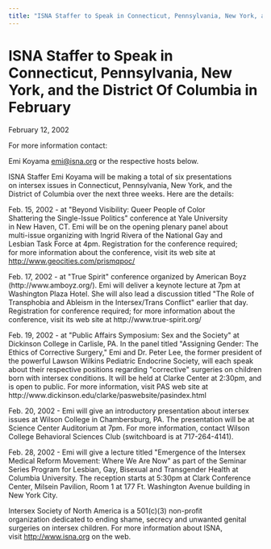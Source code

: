 ```yaml
---
title: "ISNA Staffer to Speak in Connecticut, Pennsylvania, New York, and the District Of Columbia in February"
---
```


# ISNA Staffer to Speak in Connecticut, Pennsylvania, New York, and the District Of Columbia in February

  


  
February 12, 2002  


  
For more information contact:  
  
Emi Koyama <emi@isna.org> or the respective hosts below.  


  
ISNA Staffer Emi Koyama will be making a total of six presentations  
on intersex issues in Connecticut, Pennsylvania, New York, and the  
District of Columbia over the next three weeks. Here are the details:  
<p class=m2>

  
Feb. 15, 2002 - at "Beyond Visibility: Queer People of Color  
Shattering the Single-Issue Politics" conference at Yale University  
in New Haven, CT. Emi will be on the opening plenary panel about  
multi-issue organizing with Ingrid Rivera of the National Gay and  
Lesbian Task Force at 4pm. Registration for the conference required;  
for more information about the conference, visit its web site at  
http://www.geocities.com/prismqpoc/  
</p><p class=m2>  
Feb. 17, 2002 - at "True Spirit" conference organized by American  
Boyz (http://www.amboyz.org/). Emi will deliver a keynote lecture at  
7pm at Washington Plaza Hotel. She will also lead a discussion  
titled "The Role of Transphobia and Ableism in the Intersex/Trans  
Conflict" earlier that day. Registration for conference required;  
for more information about the conference, visit its web site at  
http://www.true-spirit.org/  
</p><p class=m2>  
Feb. 19, 2002 - at "Public Affairs Symposium: Sex and the Society"  
at Dickinson College in Carlisle, PA. In the panel titled "Assigning  
Gender: The Ethics of Corrective Surgery," Emi and Dr. Peter Lee,  
the former president of the powerful Lawson Wilkins Pediatric  
Endocrine Society, will each speak about their respective positions  
regarding "corrective" surgeries on children born with intersex  
conditions. It will be held at Clarke Center at 2:30pm, and is open  
to public. For more information, visit PAS web site at  
http://www.dickinson.edu/clarke/paswebsite/pasindex.html  
</p><p class=m2>  
Feb. 20, 2002 - Emi will give an introductory presentation about  
intersex issues at Wilson College in Chambersburg, PA. The  
presentation will be at Science Center Auditorium at 7pm. For more  
information, contact Wilson College Behavioral Sciences Club  
(switchboard is at 717-264-4141).  
</p><p class=m2>  
Feb. 28, 2002 - Emi will give a lecture titled "Emergence of the  
Intersex Medical Reform Movement: Where We Are Now" as part of the  
Seminar Series Program for Lesbian, Gay, Bisexual and Transgender  
Health at Columbia University. The reception starts at 5:30pm at  
Clark Conference Center, Milsein Pavilion, Room 1 at 177 Ft.  
Washington Avenue building in New York City.  
</p>

  
Intersex Society of North America is a 501(c)(3) non-profit  
organization dedicated to ending shame, secrecy and unwanted genital  
surgeries on intersex children. For more information about ISNA,  
visit http://www.isna.org on the web.